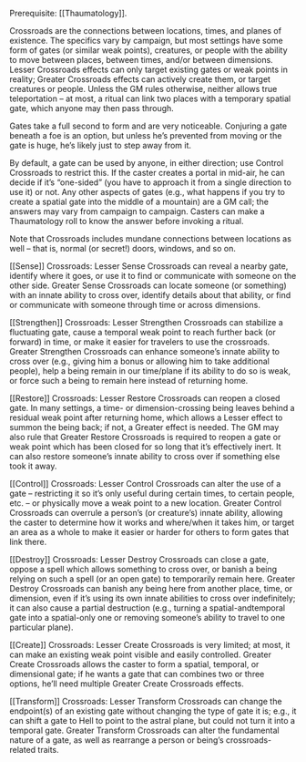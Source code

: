 Prerequisite: [[Thaumatology]]. 

Crossroads are the connections between locations, times, and planes of existence. The specifics vary by campaign, but most settings have some form of gates (or similar weak points), creatures, or people with the ability to move between places, between times, and/or between dimensions. Lesser Crossroads effects can only target existing gates or weak points in reality; Greater Crossroads effects can actively create them, or target creatures or people. Unless the GM rules otherwise, neither allows true teleportation – at most, a ritual can link two places with a temporary spatial gate, which anyone may then pass through.

Gates take a full second to form and are very noticeable. Conjuring a gate beneath a foe is an option, but unless he’s prevented from moving or the gate is huge, he’s likely just to step away from it.

By default, a gate can be used by anyone, in either direction; use Control Crossroads to restrict this. If the caster creates a portal in mid-air, he can decide if it’s “one-sided” (you have to approach it from a single direction to use it) or not. Any other aspects of gates (e.g., what happens if you try to create a spatial gate into the middle of a mountain) are a GM call; the answers may vary from campaign to campaign. Casters can make a Thaumatology roll to know the answer before invoking a ritual. 

Note that Crossroads includes mundane connections between locations as well – that is, normal (or secret!) doors, windows, and so on. 

[[Sense]] Crossroads: Lesser Sense Crossroads can reveal a nearby gate, identify where it goes, or use it to find or communicate with someone on the other side. Greater Sense Crossroads can locate someone (or something) with an innate ability to cross over, identify details about that ability, or find or communicate with someone through time or across dimensions. 

[[Strengthen]] Crossroads: Lesser Strengthen Crossroads can stabilize a fluctuating gate, cause a temporal weak point to reach further back (or forward) in time, or make it easier for travelers to use the crossroads. Greater Strengthen Crossroads can enhance someone’s innate ability to cross over (e.g., giving him a bonus or allowing him to take additional people), help a being remain in our time/plane if its ability to do so is weak, or force such a being to remain here instead of returning home. 

[[Restore]] Crossroads: Lesser Restore Crossroads can reopen a closed gate. In many settings, a time- or dimension-crossing being leaves behind a residual weak point after returning home, which allows a Lesser effect to summon the being back; if not, a Greater effect is needed. The GM may also rule that Greater Restore Crossroads is required to reopen a gate or weak point which has been closed for so long that it’s effectively inert. It can also restore someone’s innate ability to cross over if something else took it away. 

[[Control]] Crossroads: Lesser Control Crossroads can alter the use of a gate – restricting it so it’s only useful during certain times, to certain people, etc. – or physically move a weak point to a new location. Greater Control Crossroads can overrule a person’s (or creature’s) innate ability, allowing the caster to determine how it works and where/when it takes him, or target an area as a whole to make it easier or harder for others to form gates that link there. 

[[Destroy]] Crossroads: Lesser Destroy Crossroads can close a gate, oppose a spell which allows something to cross over, or banish a being relying on such a spell (or an open gate) to temporarily remain here. Greater Destroy Crossroads can banish any being here from another place, time, or dimension, even if it’s using its own innate abilities to cross over indefinitely; it can also cause a partial destruction (e.g., turning a spatial-andtemporal gate into a spatial-only one or removing someone’s ability to travel to one particular plane). 

[[Create]] Crossroads: Lesser Create Crossroads is very limited; at most, it can make an existing weak point visible and easily controlled. Greater Create Crossroads allows the caster to form a spatial, temporal, or dimensional gate; if he wants a gate that can combines two or three options, he’ll need multiple Greater Create Crossroads effects. 

[[Transform]] Crossroads: Lesser Transform Crossroads can change the endpoint(s) of an existing gate without changing the type of gate it is; e.g., it can shift a gate to Hell to point to the astral plane, but could not turn it into a temporal gate. Greater Transform Crossroads can alter the fundamental nature of a gate, as well as rearrange a person or being’s crossroads-related traits.